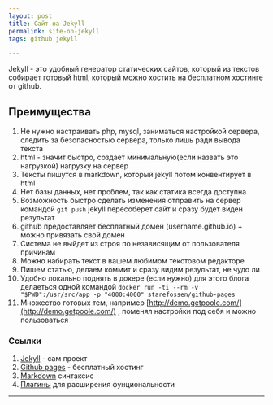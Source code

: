 ```yaml
--- 
layout: post 
title: Сайт на Jekyll
permalink: site-on-jekyll
tags: github jekyll

--- 
```


Jekyll - это удобный генератор статических сайтов, который из текстов собирает готовый html, который можно хостить на бесплатном хостинге от github.

## Преимущества

1. Не нужно настраивать php, mysql, заниматься настройкой сервера, следить за безопасностью сервера, только лишь ради вывода текста
1. html - значит быстро, создает минимальную(если назвать это нагрузкой) нагрузку на сервер
1. Тексты пишутся в markdown, который jekyll потом конвентирует в html
1. Нет базы данных, нет проблем, так как статика всегда доступна
1. Возможность быстро сделать изменения отправить на сервер командой `git push` jekyll пересоберет сайт и сразу будет виден результат
1. github предоставляет бесплатный домен (username.github.io) + можно привязать свой домен
1. Система не выйдет из строя по независящим от пользователя причинам
1. Можно набирать текст в вашем любимом текстовом редакторе
1. Пишем статью, делаем коммит и сразу видим результат, не чудо ли
1. Удобно локально поднять в докере (если нужно) для этого блога делаеться одной командой `docker run -ti --rm -v "$PWD":/usr/src/app -p "4000:4000" starefossen/github-pages`
1. Множество готовых тем, например [http://demo.getpoole.com/](http://demo.getpoole.com/) , поменял настройки под себя и можно пользоваться

### Ссылки
1. [Jekyll](https://jekyllrb.com/) - сам проект
1. [Github pages](https://pages.github.com/) - бесплатный хостинг
1. [Markdown](https://guides.github.com/features/mastering-markdown/) синтаксис
1. [Плагины](https://jekyllrb.com/docs/plugins/) для расширения фунциональности

----

